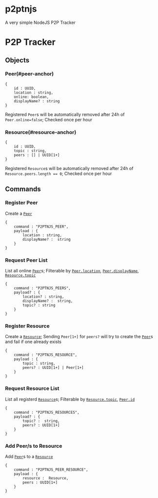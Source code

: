 # p2ptnjs
A very simple NodeJS P2P Tracker

# P2P Tracker
## Objects
### Peer(#peer-anchor)
```
{
    id : UUID,
    location : string, 
    online: boolean,
    displayName? : string
}
```
Registered `Peer`s will be automatically removed after 24h of `Peer.online=false`; Checked once per hour

### Resource(#resource-anchor)
```
{
    id : UUID,
    topic : string,
    peers : [] | UUID[1+]
}
```
Registered `Resource`s will be automatically removed after 24h of `Resource.peers.length == 0`; Checked once per hour

## Commands
### Register Peer
Create a [`Peer`](#peer-anchor)
```
{
	command : "P2PTNJS_PEER",
	payload : {
        location : string,
        displayName? :  string
	}
}
```

### Request Peer List
List all online [`Peer`](#peer-anchor)s; Filterable by [`Peer.location`](#peer-anchor), [`Peer.displayName`](#peer-anchor), [`Resource.topic`](#resource-anchor)
```
{
	command : "P2PTNJS_PEERS",
	payload? : {
        location? : string,
        displayName? :  string,
        topic? : string
	}
}
```

### Register Resource
Create a [`Resource`](#resource-anchor); Sending `Peer[1+]` for `peers?` will try to create the [`Peer`](#peer-anchor)s and fail if one already exists
```
{
	command : "P2PTNJS_RESOURCE",
	payload : {
		topic : string,
		peers? : UUID[1+] | Peer[1+]
	}
}
```

### Request Resource List
List all registerd [`Resource`](#resource-anchor)s; Filterable by [`Resource.topic`](#resource-anchor), [`Peer.id`](#peer-anchor)
```
{
	command : "P2PTNJS_RESOURCES",
	payload? : {
		topic? :  string,
        peers? : UUID[1+]
	}
}
```

### Add Peer/s to Resource
Add [`Peer`](#peer-anchor)s to a [`Resource`](#resource-anchor)
```
{
	command : "P2PTNJS_PEER_RESOURCE",
	payload : {
		resource :  Resource,
        peers : UUID[1+]
	}
}
```